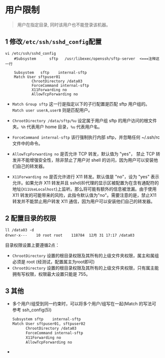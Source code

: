 # 用户限制

> 用户在指定目录, 同时该用户也不能登录该机器。

## 1 修改`/etc/ssh/sshd_config`配置
```
vi /etc/ssh/sshd_config
	#Subsystem      sftp   /usr/libexec/openssh/sftp-server  <===注释这一行
	
	Subsystem	sftp	internal-sftp
	Match User sftpuser01
			ChrootDirectory /data03
			ForceCommand internal-sftp
			X11Forwarding no
			AllowTcpForwarding no
```

- `Match Group sftp` 这一行是指定以下的子行配置是匹配 sftp 用户组的。`Match user userA,userB` 则是匹配用户。

- `ChrootDirectory /data/sftp/%u` 设定属于用户组 sftp 的用户访问的根文件夹。`%h` 代表用户 home 目录，`%u` 代表用户名。

- `ForceCommand internal-sftp` 该行强制执行内部 sftp，并忽略任何 ~/.ssh/rc 文件中的命令。

- `AllowTcpForwarding no` 是否允许 TCP 转发，默认值为 "yes"， 禁止 TCP 转发并不能增强安全性，除非禁止了用户对 shell 的访问，因为用户可以安装他们自己的转发器。

- `X11Forwarding no` 是否允许进行 X11 转发。默认值是 "no"，设为 "yes" 表示允许。如果允许 X11 转发并且 sshd(8)代理的显示区被配置为在含有通配符的地址(`X11UseLocalhost`)上监听。那么将可能有额外的信息被泄漏。由于使用 X11 转发的可能带来的风险，此指令默认值为"no"。需要注意的是，禁止X11转发并不能禁止用户转发 X11 通信，因为用户可以安装他们自己的转发器。


## 2 配置目录的权限

```
ll /data03 -d
drwxr-x---    10 root root    118784  12月 31 17:17 /data03
```

目录权限设置上要遵循2点：
- `ChrootDirectory` 设置的根目录权限及其所有的上级文件夹权限，属主和属组必须是 root (经测试，配置属主为root即可)
- `ChrootDirectory` 设置的根目录权限及其所有的上级文件夹权限，只有属主能拥有写权限，权限最大设置只能是 755。

## 3 其他

* 多个用户/组受到同一约束时，可以将多个用户/组写在一起(Match 的写法可参考 ssh_config(5))

  ```sh
  Subsystem	sftp	internal-sftp
  Match User sftpuser01, sftpuser02
  		ChrootDirectory /data03
  		ForceCommand internal-sftp
  		X11Forwarding no
  		AllowTcpForwarding no
  ```

  

* 